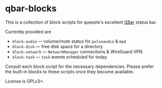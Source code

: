 # qbar-blocks

This is a collection of block scripts for queezle's
excellent [QBar](https://git.c3pb.de/jens/qbar) status bar.

Currently provided are
  * `block-audio` — volume/mute status for `pulseaudio` & `mpd`
  * `block-disk`  — free disk space for a directory
  * `block-network` — `NetworkManager` connections & WireGuard VPN
  * `block-task` — `task` events scheduled for today
  
Consult each block script for the necessary dependencies.
Please prefer the built-in blocks to these scripts once
they become available.

License is GPLv3+.
